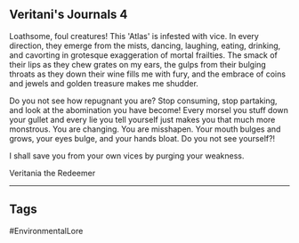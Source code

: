 ## Veritani's Journals 4
Loathsome, foul creatures! This 'Atlas' is infested with vice. In every direction, they emerge from the mists, dancing, laughing, eating, drinking, and cavorting in grotesque exaggeration of mortal frailties. The smack of their lips as they chew grates on my ears, the gulps from their bulging throats as they down their wine fills me with fury, and the embrace of coins and jewels and golden treasure makes me shudder.

Do you not see how repugnant you are? Stop consuming, stop partaking, and look at the abomination you have become! Every morsel you stuff down your gullet and every lie you tell yourself just makes you that much more monstrous. You are changing. You are misshapen. Your mouth bulges and grows, your eyes bulge, and your hands bloat. Do you not see yourself?!

I shall save you from your own vices by purging your weakness.

Veritania the Redeemer

---
## Tags
#EnvironmentalLore 